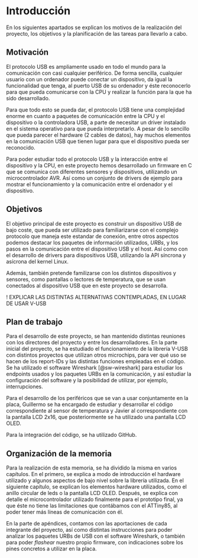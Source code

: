 <!-- Leave a blank line before the title -->

# Introducción

En los siguientes apartados se explican los motivos de la realización del proyecto, los objetivos y la planificación de las tareas para llevarlo a cabo.




## Motivación

El protocolo USB es ampliamente usado en todo el mundo para la comunicación con casi cualquier periférico. De forma sencilla, cualquier usuario con un ordenador puede conectar un dispositivo, da igual la funcionalidad que tenga, al puerto USB de su ordenador y éste reconocerlo para que pueda comunicarse con la CPU y realizar la función para la que ha sido desarrollado.

Para que todo esto se pueda dar, el protocolo USB tiene una complejidad enorme en cuanto a paquetes de comunicación entre la CPU y el dispositivo o la controladora USB, a parte de necesitar un driver instalado en el sistema operativo para que pueda interpretarlo. A pesar de lo sencillo que pueda parecer el hardware (2 cables de datos), hay muchos elementos en la comunicación USB que tienen lugar para que el dispositivo pueda ser reconocido.

Para poder estudiar todo el protocolo USB y la interacción entre el dispositivo y la CPU, en este proyecto hemos desarrollado un firmware en C que se comunica con diferentes sensores y dispositivos, utilizando un microcontrolador AVR. Así como un conjunto de drivers de ejemplo para mostrar el funcionamiento y la comunicación entre el ordenador y el dispositivo.




## Objetivos

El objetivo principal de este proyecto es construir un dispositivo USB de bajo coste, que pueda ser utilizado para familiarizarse con el complejo protocolo que maneja este estandar de conexión, entre otros aspectos podemos destacar los paquetes de información utilizados, *URBs*, y los pasos en la comunicación entre el dispositivo USB y el host.  Así como con el desarrollo de drivers para dispositivos USB, utilizando la API síncrona y asícrona del kernel Linux.

Además, también pretende familizarse con los distintos dispositivos y sensores, como pantallas o lectores de temperatura, que se usan conectados al dispositivo USB que en este proyecto se desarrolla.

! EXPLICAR LAS DISTINTAS ALTERNATIVAS CONTEMPLADAS, EN LUGAR DE USAR V-USB



## Plan de trabajo

Para el desarrollo de este proyecto, se han mantenido distintas reuniones con los directores del proyecto y entre los desarrolladores. En la parte inicial del proyecto, se ha estudiado el funcionamiento de la librería V-USB con distintos proyectos que utilizan otros microchips, para ver qué uso se hacen de los report-IDs y las distintas funciones empleadas en el código. Se ha utilizado el software Wireshark [@sw-wireshark] para estudiar los endpoints usados y los paquetes URBs en la comunicación, y así estudiar la configuración del software y la posibilidad de utilizar, por ejemplo, interrupciones.

Para el desarrollo de los periféricos que se van a usar conjuntamente en la placa, Guillermo se ha encargado de estudiar y desarrollar el código correspondiente al sensor de temperatura y Javier al correspondiente con la pantalla LCD 2x16, que posteriormente se ha utilizado una pantalla LCD OLED.

Para la integración del código, se ha utilizado GitHub.




## Organización de la memoria

Para la realización de esta memoria, se ha dividido la misma en varios capítulos. En el primero, se explica a modo de introducción el hardware utilizado y algunos aspectos de bajo nivel sobre la librería utilizada. En el siguiente capítulo, se explican los elementos hardware utilizados, como el anillo circular de leds o la pantalla LCD OLED. Después, se explica con detalle el microcontrolador utilizado finalmente para el prototipo final, ya que éste no tiene las limitaciones que contábamos con el ATTiny85, al poder tener más líneas de comunicación con él.

En la parte de apéndices, contamos con las aportaciones de cada integrante del proyecto, así como distintas instrucciones para poder analizar los paquetes URBs de USB con el software Wireshark, o también para poder *flashear* nuestro propio firmware, con indicaciones sobre los pines concretos a utilizar en la placa.
